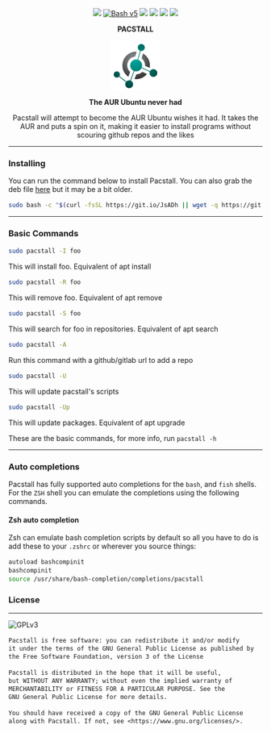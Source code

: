 <p align="center">
<a href="https://github.com/pacstall/pacstall/releases/latest"><img src="https://img.shields.io/github/v/release/pacstall/pacstall?color=red&style=flat-square"></a>
<a href="https://www.gnu.org/software/bash/"><img src="https://img.shields.io/badge/bash-v5-brightgreen?style=flat-square&logo" alt="Bash v5"></a>
  <a href="https://github.com/pacstall/pacstall/issues"><img src="https://img.shields.io/github/issues/pacstall/pacstall?style=flat-square"></a>
<a href="https://github.com/pacstall/pacstall/actions?query=workflow%3A%22test+install+script%22"><img src="https://img.shields.io/github/workflow/status/pacstall/pacstall/test%20install%20script?style=flat-square"></a>
<a href="https://www.codefactor.io/repository/github/pacstall/pacstall"><img src="https://img.shields.io/codefactor/grade/github/pacstall/pacstall/develop?style=flat-square"></a>
<a href="https://discord.gg/yzrjXJV6K8"><img src="https://img.shields.io/discord/839818021207801878?style=flat-square"></a>
</p>

<p align="center"><b>PACSTALL</b></p>
<p align="center">
<a href="https://github.com/pacstall/pacstall"><img align="center" src="website-images/pacstall.png" alt="Pacstall Logo"></a>
</p>
<p align="center"><b>The AUR Ubuntu never had</b></p>

<p align="center">Pacstall will attempt to become the AUR Ubuntu wishes it had. It takes the AUR and puts a spin on it, making it easier to install programs without scouring github repos and the likes</p>
</p>

---

### Installing

You can run the command below to install Pacstall.
You can also grab the deb file [here](https://github.com/pacstall/pacstall/releases/latest) but it may be a bit older.
```bash
sudo bash -c "$(curl -fsSL https://git.io/JsADh || wget -q https://git.io/JsADh -O -)"
```
---

### Basic Commands
```bash
sudo pacstall -I foo
``` 
This will install foo. Equivalent of apt install

```bash
sudo pacstall -R foo
```
This will remove foo. Equivalent of apt remove

```bash
sudo pacstall -S foo
```
This will search for foo in repositories. Equivalent of apt search

```bash
sudo pacstall -A
```
Run this command with a github/gitlab url to add a repo

```bash
sudo pacstall -U
```
This will update pacstall's scripts

```bash
sudo pacstall -Up
```

This will update packages. Equivalent of apt upgrade

These are the basic commands, for more info, run `pacstall -h`

---
### Auto completions
Pacstall has fully supported auto completions for the `bash`, and `fish` shells. For the `ZSH` shell you can emulate the completions using the following commands.
#### Zsh auto completion
Zsh can emulate bash completion scripts by default so all you have to do is add these to your `.zshrc` or wherever you source things:
```bash
autoload bashcompinit
bashcompinit
source /usr/share/bash-completion/completions/pacstall
```

### License
---
![GPLv3](https://www.gnu.org/graphics/gplv3-with-text-136x68.png)
```monospace
Pacstall is free software: you can redistribute it and/or modify
it under the terms of the GNU General Public License as published by
the Free Software Foundation, version 3 of the License

Pacstall is distributed in the hope that it will be useful,
but WITHOUT ANY WARRANTY; without even the implied warranty of
MERCHANTABILITY or FITNESS FOR A PARTICULAR PURPOSE. See the
GNU General Public License for more details.

You should have received a copy of the GNU General Public License
along with Pacstall. If not, see <https://www.gnu.org/licenses/>.
```
